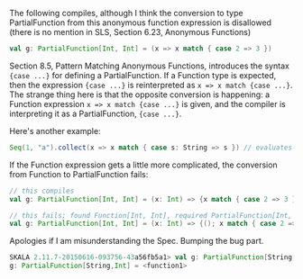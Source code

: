 The following compiles, although I think the conversion to type PartialFunction from this anonymous function expression is disallowed (there is no mention in SLS, Section 6.23, Anonymous Functions)

```scala
val g: PartialFunction[Int, Int] = (x => x match { case 2 => 3 })
```

Section 8.5, Pattern Matching Anonymous Functions, introduces the syntax `{case ...}` for defining a PartialFunction. If a Function type is expected, then the expression `{case ...}` is reinterpreted as `x => x match {case ...}`. The strange thing here is that the opposite conversion is happening: a Function expression `x => x match {case ...}` is given, and the compiler is interpreting it as a PartialFunction, `{case ...}`.

Here's another example:

```scala
Seq(1, "a").collect(x => x match { case s: String => s }) // evaluates to Seq(a)
```

If the Function expression gets a little more complicated, the conversion from Function to PartialFunction fails:

```scala
// this compiles
val g: PartialFunction[Int, Int] = (x: Int) => {x match { case 2 => 3 }}

// this fails; found Function[Int, Int], required PartialFunction[Int, Int]
val g: PartialFunction[Int, Int] = (x: Int) => {(); x match { case 2 => 3 }}
```

Apologies if I am misunderstanding the Spec.
Bumping the bug part.
```scala
SKALA 2.11.7-20150616-093756-43a56fb5a1> val g: PartialFunction[String, Int] = (x: Int) => x match { case "x" => 3 }
g: PartialFunction[String,Int] = <function1>
```
